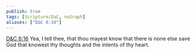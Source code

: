 ```yaml
---
publish: true
tags: [Scripture/DaC, noGraph]
aliases: ["D&C 6:16"]
---
```

[D&C 6:16](https://churchofjesuschrist.org/study/scriptures/dc-testament/dc/6?lang=eng&id=p16#p16) Yea, I tell thee, that thou mayest know that there is none else save God that knowest thy thoughts and the intents of thy heart.
